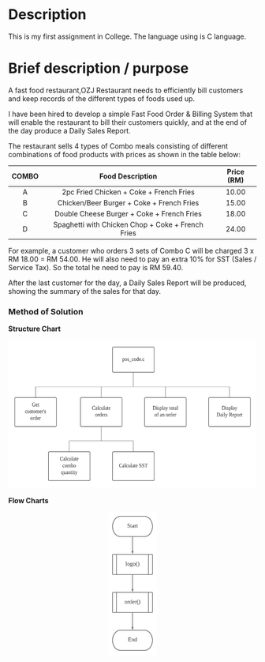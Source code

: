 # Description
This is my first assignment in College.
The language using is C language.

# Brief description / purpose
A fast food restaurant,OZJ Restaurant needs to efficiently bill customers and keep records of the
different types of foods used up.

I have been hired to develop a simple Fast Food Order & Billing System that
will enable the restaurant to bill their customers quickly, and at the end of the day
produce a Daily Sales Report.

The restaurant sells 4 types of Combo meals consisting of different combinations of
food products with prices as shown in the table below:

| COMBO |                  Food Description                 | Price (RM) |
|:-----:|:-------------------------------------------------:|:----------:|
|   A   |      2pc Fried Chicken + Coke + French Fries      |    10.00   |
|   B   |     Chicken/Beer Burger + Coke + French Fries     |    15.00   |
|   C   |     Double Cheese Burger + Coke + French Fries    |    18.00   |
|   D   | Spaghetti with Chicken Chop + Coke + French Fries |    24.00   |

For example, a customer who orders 3 sets of Combo C will be charged 3 x RM 18.00 = RM 54.00. 
He will also need to pay an extra 10% for SST (Sales / Service Tax).
So the total he need to pay is RM 59.40.

After the last customer for the day, a Daily Sales Report will be produced, showing the summary of the sales for that day.

### Method of Solution
**Structure Chart**

<div style="text-align:center"><img src="/pic/structure.jpeg" height="300"></div>

**Flow Charts**

<div style="text-align:center"><img src="/pic/flow.jpeg" width="100"></div>